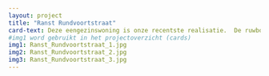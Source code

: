 ```yaml
---
layout: project
title: "Ranst Rundvoortstraat"
card-text: Deze eengezinswoning is onze recentste realisatie.  De ruwbouw (wind- en waterdicht) werd eind 2017 opgeleverd.  Op dit moment legt de bouwheer de laatste hand aan de technieken en de afwerking.
#img1 word gebruikt in het projectoverzicht (cards)
img1: Ranst_Rundvoortstraat_1.jpg
img2: Ranst_Rundvoortstraat_2.jpg
img3: Ranst_Rundvoortstraat_3.jpg
---
```

